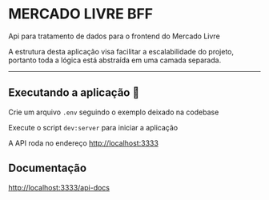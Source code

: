 # MERCADO LIVRE BFF

Api para tratamento de dados para o frontend do Mercado Livre

A estrutura desta aplicação visa facilitar a escalabilidade do projeto, portanto
toda a lógica está abstraída em uma camada separada.

---

## Executando a aplicação 🚀

Crie um arquivo `.env` seguindo o exemplo deixado na codebase

Execute o script `dev:server` para iniciar a aplicação

A API roda no endereço [http://localhost:3333](http://localhost:3333)

## Documentação

[http://localhost:3333/api-docs](http://localhost:3333/api-docs)
